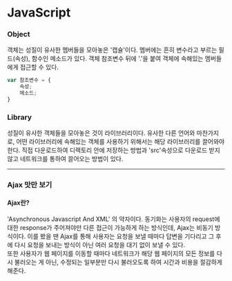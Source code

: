 <h1>JavaScript</h1>
<h3>Object</h3>
객체는 성질이 유사한 멤버들을 모아놓은 '캡슐'이다. 멤버에는 흔히 변수라고 부르는 필드(속성), 함수인 메소드가 있다. 객체 참조변수 뒤에 '.'을 붙여 객체에 속해있는 멤버들에게 접근할 수 있다. 

```javascript
var 참조변수 = {
    속성;
    메소드;
}
```

<h3>Library</h3>
성질이 유사한 객체들을 모아놓은 것이 라이브러리이다. 유사한 다른 언어와 마찬가지로, 어떤 라이브러리에 속해있는 객체를 사용하기 위해서는 해당 라이브러리를 끌어와야 한다. 직접 다운로드하여 디렉토리 안에 저장하는 방법과 'src'속성으로 다운로드 받지 않고 네트워크를 통하여 끌어오는 방법이 있다.
<hr>
<h3>Ajax 맛만 보기</h3>
<h4>Ajax란?</h4>
'Asynchronous Javascript And XML' 의 약자이다. 동기화는 사용자의 request에 대한 response가 주어져야만 다른 접근이 가능하게 하는 방식인데, Ajax는 비동기 방식이다. 이를 봤을 땐 Ajax를 통해 사용자는 요청을 보낼 때마다 답변을 기다리고 그 후에 다시 요청을 보내는 방식이 아닌 여러 요청을 대기 없이 보낼 수 있다. 
<br>
또한 사용자가 웹 페이지를 이동할 때마다 네트워크가 해당 웹 페이지의 모든 정보를 다시 불러오는 게 아닌, 수정되는 일부분만 다시 불러오도록 하여 시간과 비용을 절감하게 해준다.
